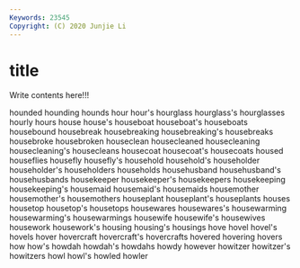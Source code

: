 ```yaml
---
Keywords: 23545
Copyright: (C) 2020 Junjie Li
---
```


# title

Write contents here!!!
 
hounded 
hounding 
hounds
hour 
hour's 
hourglass 
hourglass's 
hourglasses 
hourly 
hours 
house 
house's 
houseboat
houseboat's 
houseboats 
housebound 
housebreak 
housebreaking 
housebreaking's 
housebreaks 
housebroke 
housebroken 
houseclean
housecleaned 
housecleaning 
housecleaning's 
housecleans 
housecoat 
housecoat's 
housecoats 
housed 
houseflies 
housefly
housefly's 
household 
household's 
householder 
householder's 
householders 
households 
househusband 
househusband's 
househusbands
housekeeper 
housekeeper's 
housekeepers 
housekeeping 
housekeeping's 
housemaid 
housemaid's 
housemaids 
housemother 
housemother's
housemothers 
houseplant 
houseplant's 
houseplants 
houses 
housetop 
housetop's 
housetops 
housewares 
housewares's
housewarming 
housewarming's 
housewarmings 
housewife 
housewife's 
housewives 
housework 
housework's 
housing 
housing's
housings 
hove 
hovel 
hovel's 
hovels 
hover 
hovercraft 
hovercraft's 
hovercrafts 
hovered
hovering 
hovers 
how 
how's 
howdah 
howdah's 
howdahs 
howdy 
however 
howitzer
howitzer's 
howitzers 
howl 
howl's 
howled 
howler 
